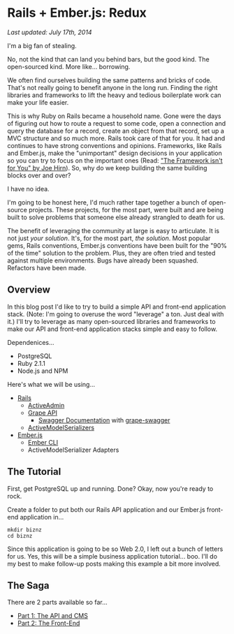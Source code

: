 # Rails + Ember.js: Redux

*Last updated: July 17th, 2014*

I'm a big fan of stealing.

No, not the kind that can land you behind bars, but the good kind. The open-sourced kind. More like... borrowing.

We often find ourselves building the same patterns and bricks of code. That's not really going to benefit anyone in the long run. Finding the right libraries and frameworks to lift the heavy and tedious boilerplate work can make your life easier.

This is why Ruby on Rails became a household name. Gone were the days of figuring out how to route a request to some code, open a connection and query the database for a record, create an object from that record, set up a MVC structure and so much more. Rails took care of that for you. It had and continues to have strong conventions and opinions. Frameworks, like Rails and Ember.js, make the "unimportant" design decisions in your application so you can try to focus on the important ones (Read: ["The Framework isn't for You" by Joe Hirn](http://www.devmynd.com/blog/2014-5-the-framework-isn-t-for-you)). So, why do we keep building the same building blocks over and over?

I have no idea.

I'm going to be honest here, I'd much rather tape together a bunch of open-source projects. These projects, for the most part, were built and are being built to solve problems that someone else already strangled to death for us.

The benefit of leveraging the community at large is easy to articulate. It is not just *your solution*. It's, for the most part, *the solution*. Most popular gems, Rails conventions, Ember.js conventions have been built for the "90% of the time" solution to the problem. Plus, they are often tried and tested against multiple environments. Bugs have already been squashed. Refactors have been made.

## Overview

In this blog post I'd like to try to build a simple API and front-end application stack. (Note: I'm going to overuse the word "leverage" a ton. Just deal with it.) I'll try to leverage as many open-sourced libraries and frameworks to make our API and front-end application stacks simple and easy to follow.

Dependenices...

- PostgreSQL
- Ruby 2.1.1
- Node.js and NPM

Here's what we will be using...

- [Rails](http://rubyonrails.org)
  - [ActiveAdmin](http://activeadmin.info/)
  - [Grape API](https://github.com/intridea/grape)
    - [Swagger Documentation](http://swagger.wordnik.com) with [grape-swagger](https://github.com/tim-vandecasteele/grape-swagger)
  - [ActiveModelSerializers](https://github.com/rails-api/active_model_serializers)
- [Ember.js](http://emberjs.com)
  - [Ember CLI](https://github.com/stefanpenner/ember-cli)
  - ActiveModelSerializer Adapters

## The Tutorial

First, get PostgreSQL up and running. Done? Okay, now you're ready to rock.

Create a folder to put both our Rails API application and our Ember.js front-end application in...

    mkdir biznz
    cd biznz

Since this application is going to be so Web 2.0, I left out a bunch of letters for us. Yes, this will be a simple business application tutorial... boo. I'll do my best to make follow-up posts making this example a bit more involved.

## The Saga

There are 2 parts available so far...

- [Part 1: The API and CMS](PART_1.md)
- [Part 2: The Front-End](PART_2.md)
